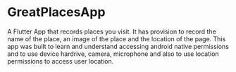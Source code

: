 # GreatPlacesApp

A Flutter App that records places you visit. It has provision to record the name of the place, an image of the place and the location of the page.
This app was built to learn and understand accessing android native permissions and to use device hardrive, camera, microphone and also to use location permissions to access user location.

